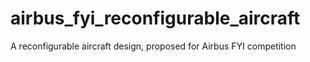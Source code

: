 # airbus_fyi_reconfigurable_aircraft
A reconfigurable aircraft design, proposed for Airbus FYI competition
